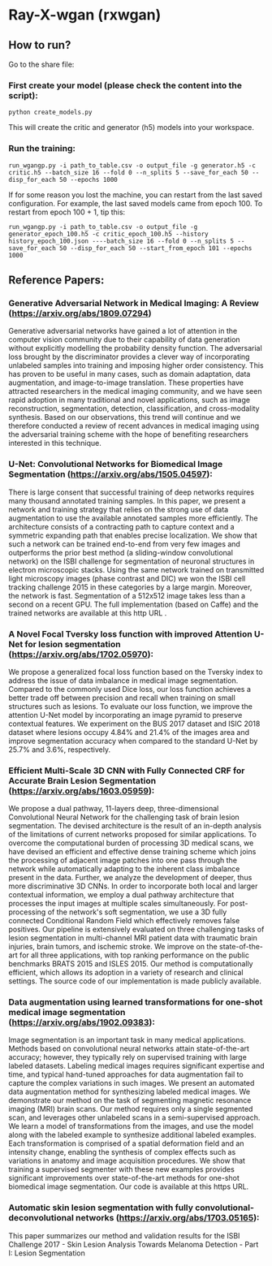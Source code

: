 # Ray-X-wgan (rxwgan)


## How to run?

Go to the share file:

### First create your model (please check the content into the script):
```
python create_models.py
```

This will create the critic and generator (h5) models into your workspace.

### Run the training:

```
run_wgangp.py -i path_to_table.csv -o output_file -g generator.h5 -c critic.h5 --batch_size 16 --fold 0 --n_splits 5 --save_for_each 50 --disp_for_each 50 --epochs 1000
```

If for some reason you lost the machine, you can restart from the last saved configuration. For example, the last saved models came from epoch 100. To restart from epoch 100 + 1, tip this:

```
run_wgangp.py -i path_to_table.csv -o output_file -g generator_epoch_100.h5 -c critic_epoch_100.h5 --history history_epoch_100.json ----batch_size 16 --fold 0 --n_splits 5 --save_for_each 50 --disp_for_each 50 --start_from_epoch 101 --epochs 1000
```


## Reference Papers:

### Generative Adversarial Network in Medical Imaging: A Review (https://arxiv.org/abs/1809.07294)

Generative adversarial networks have gained a lot of attention in the computer vision community due to their capability of data generation without explicitly modelling the probability density function. The adversarial loss brought by the discriminator provides a clever way of incorporating unlabeled samples into training and imposing higher order consistency. This has proven to be useful in many cases, such as domain adaptation, data augmentation, and image-to-image translation. These properties have attracted researchers in the medical imaging community, and we have seen rapid adoption in many traditional and novel applications, such as image reconstruction, segmentation, detection, classification, and cross-modality synthesis. Based on our observations, this trend will continue and we therefore conducted a review of recent advances in medical imaging using the adversarial training scheme with the hope of benefiting researchers interested in this technique.

### U-Net: Convolutional Networks for Biomedical Image Segmentation (https://arxiv.org/abs/1505.04597):

There is large consent that successful training of deep networks requires many thousand annotated training samples. In this paper, we present a network and training strategy that relies on the strong use of data augmentation to use the available annotated samples more efficiently. The architecture consists of a contracting path to capture context and a symmetric expanding path that enables precise localization. We show that such a network can be trained end-to-end from very few images and outperforms the prior best method (a sliding-window convolutional network) on the ISBI challenge for segmentation of neuronal structures in electron microscopic stacks. Using the same network trained on transmitted light microscopy images (phase contrast and DIC) we won the ISBI cell tracking challenge 2015 in these categories by a large margin. Moreover, the network is fast. Segmentation of a 512x512 image takes less than a second on a recent GPU. The full implementation (based on Caffe) and the trained networks are available at this http URL .

### A Novel Focal Tversky loss function with improved Attention U-Net for lesion segmentation (https://arxiv.org/abs/1702.05970):

We propose a generalized focal loss function based on the Tversky index to address the issue of data imbalance in medical image segmentation. Compared to the commonly used Dice loss, our loss function achieves a better trade off between precision and recall when training on small structures such as lesions. To evaluate our loss function, we improve the attention U-Net model by incorporating an image pyramid to preserve contextual features. We experiment on the BUS 2017 dataset and ISIC 2018 dataset where lesions occupy 4.84% and 21.4% of the images area and improve segmentation accuracy when compared to the standard U-Net by 25.7% and 3.6%, respectively.

### Efficient Multi-Scale 3D CNN with Fully Connected CRF for Accurate Brain Lesion Segmentation (https://arxiv.org/abs/1603.05959):

We propose a dual pathway, 11-layers deep, three-dimensional Convolutional Neural Network for the challenging task of brain lesion segmentation. The devised architecture is the result of an in-depth analysis of the limitations of current networks proposed for similar applications. To overcome the computational burden of processing 3D medical scans, we have devised an efficient and effective dense training scheme which joins the processing of adjacent image patches into one pass through the network while automatically adapting to the inherent class imbalance present in the data. Further, we analyze the development of deeper, thus more discriminative 3D CNNs. In order to incorporate both local and larger contextual information, we employ a dual pathway architecture that processes the input images at multiple scales simultaneously. For post-processing of the network's soft segmentation, we use a 3D fully connected Conditional Random Field which effectively removes false positives. Our pipeline is extensively evaluated on three challenging tasks of lesion segmentation in multi-channel MRI patient data with traumatic brain injuries, brain tumors, and ischemic stroke. We improve on the state-of-the-art for all three applications, with top ranking performance on the public benchmarks BRATS 2015 and ISLES 2015. Our method is computationally efficient, which allows its adoption in a variety of research and clinical settings. The source code of our implementation is made publicly available.

### Data augmentation using learned transformations for one-shot medical image segmentation (https://arxiv.org/abs/1902.09383):

Image segmentation is an important task in many medical applications. Methods based on convolutional neural networks attain state-of-the-art accuracy; however, they typically rely on supervised training with large labeled datasets. Labeling medical images requires significant expertise and time, and typical hand-tuned approaches for data augmentation fail to capture the complex variations in such images. 
We present an automated data augmentation method for synthesizing labeled medical images. We demonstrate our method on the task of segmenting magnetic resonance imaging (MRI) brain scans. Our method requires only a single segmented scan, and leverages other unlabeled scans in a semi-supervised approach. We learn a model of transformations from the images, and use the model along with the labeled example to synthesize additional labeled examples. Each transformation is comprised of a spatial deformation field and an intensity change, enabling the synthesis of complex effects such as variations in anatomy and image acquisition procedures. We show that training a supervised segmenter with these new examples provides significant improvements over state-of-the-art methods for one-shot biomedical image segmentation. Our code is available at this https URL.

### Automatic skin lesion segmentation with fully convolutional-deconvolutional networks (https://arxiv.org/abs/1703.05165):

This paper summarizes our method and validation results for the ISBI Challenge 2017 - Skin Lesion Analysis Towards Melanoma Detection - Part I: Lesion Segmentation



